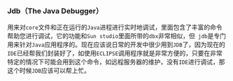 ### Jdb（The Java Debugger）

用来对`core`文件和正在运行的`Java`进程进行实时地调试，里面包含了丰富的命令帮助您进行调试，它的功能和`Sun studio`里面所带的`dbx`非常相似，但` jdb`是专门用来针对`Java`应用程序的。现在应该说日常的开发中很少用到`JDB`了，因为现在的`IDE`已经帮我们封装好了，如使用`ECLIPSE`调用程序就是非常方便的，只要在非常特定的情况下可能会用到这个命令，如远程服务器的维护，没有`IDE`进行调试，那这个时候`JDB`应该可以帮上忙。